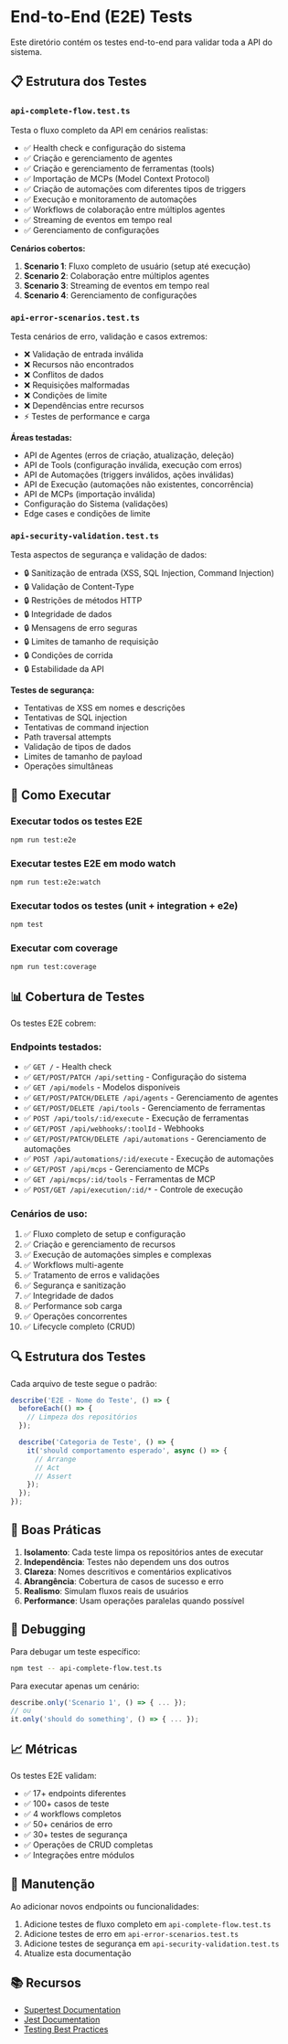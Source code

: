 # End-to-End (E2E) Tests

Este diretório contém os testes end-to-end para validar toda a API do sistema.

## 📋 Estrutura dos Testes

### `api-complete-flow.test.ts`
Testa o fluxo completo da API em cenários realistas:
- ✅ Health check e configuração do sistema
- ✅ Criação e gerenciamento de agentes
- ✅ Criação e gerenciamento de ferramentas (tools)
- ✅ Importação de MCPs (Model Context Protocol)
- ✅ Criação de automações com diferentes tipos de triggers
- ✅ Execução e monitoramento de automações
- ✅ Workflows de colaboração entre múltiplos agentes
- ✅ Streaming de eventos em tempo real
- ✅ Gerenciamento de configurações

**Cenários cobertos:**
1. **Scenario 1**: Fluxo completo de usuário (setup até execução)
2. **Scenario 2**: Colaboração entre múltiplos agentes
3. **Scenario 3**: Streaming de eventos em tempo real
4. **Scenario 4**: Gerenciamento de configurações

### `api-error-scenarios.test.ts`
Testa cenários de erro, validação e casos extremos:
- ❌ Validação de entrada inválida
- ❌ Recursos não encontrados
- ❌ Conflitos de dados
- ❌ Requisições malformadas
- ❌ Condições de limite
- ❌ Dependências entre recursos
- ⚡ Testes de performance e carga

**Áreas testadas:**
- API de Agentes (erros de criação, atualização, deleção)
- API de Tools (configuração inválida, execução com erros)
- API de Automações (triggers inválidos, ações inválidas)
- API de Execução (automações não existentes, concorrência)
- API de MCPs (importação inválida)
- Configuração do Sistema (validações)
- Edge cases e condições de limite

### `api-security-validation.test.ts`
Testa aspectos de segurança e validação de dados:
- 🔒 Sanitização de entrada (XSS, SQL Injection, Command Injection)
- 🔒 Validação de Content-Type
- 🔒 Restrições de métodos HTTP
- 🔒 Integridade de dados
- 🔒 Mensagens de erro seguras
- 🔒 Limites de tamanho de requisição
- 🔒 Condições de corrida
- 🔒 Estabilidade da API

**Testes de segurança:**
- Tentativas de XSS em nomes e descrições
- Tentativas de SQL injection
- Tentativas de command injection
- Path traversal attempts
- Validação de tipos de dados
- Limites de tamanho de payload
- Operações simultâneas

## 🚀 Como Executar

### Executar todos os testes E2E
```bash
npm run test:e2e
```

### Executar testes E2E em modo watch
```bash
npm run test:e2e:watch
```

### Executar todos os testes (unit + integration + e2e)
```bash
npm test
```

### Executar com coverage
```bash
npm run test:coverage
```

## 📊 Cobertura de Testes

Os testes E2E cobrem:

### Endpoints testados:
- ✅ `GET /` - Health check
- ✅ `GET/POST/PATCH /api/setting` - Configuração do sistema
- ✅ `GET /api/models` - Modelos disponíveis
- ✅ `GET/POST/PATCH/DELETE /api/agents` - Gerenciamento de agentes
- ✅ `GET/POST/DELETE /api/tools` - Gerenciamento de ferramentas
- ✅ `POST /api/tools/:id/execute` - Execução de ferramentas
- ✅ `GET/POST /api/webhooks/:toolId` - Webhooks
- ✅ `GET/POST/PATCH/DELETE /api/automations` - Gerenciamento de automações
- ✅ `POST /api/automations/:id/execute` - Execução de automações
- ✅ `GET/POST /api/mcps` - Gerenciamento de MCPs
- ✅ `GET /api/mcps/:id/tools` - Ferramentas de MCP
- ✅ `POST/GET /api/execution/:id/*` - Controle de execução

### Cenários de uso:
1. ✅ Fluxo completo de setup e configuração
2. ✅ Criação e gerenciamento de recursos
3. ✅ Execução de automações simples e complexas
4. ✅ Workflows multi-agente
5. ✅ Tratamento de erros e validações
6. ✅ Segurança e sanitização
7. ✅ Integridade de dados
8. ✅ Performance sob carga
9. ✅ Operações concorrentes
10. ✅ Lifecycle completo (CRUD)

## 🔍 Estrutura dos Testes

Cada arquivo de teste segue o padrão:
```typescript
describe('E2E - Nome do Teste', () => {
  beforeEach(() => {
    // Limpeza dos repositórios
  });

  describe('Categoria de Teste', () => {
    it('should comportamento esperado', async () => {
      // Arrange
      // Act
      // Assert
    });
  });
});
```

## 📝 Boas Práticas

1. **Isolamento**: Cada teste limpa os repositórios antes de executar
2. **Independência**: Testes não dependem uns dos outros
3. **Clareza**: Nomes descritivos e comentários explicativos
4. **Abrangência**: Cobertura de casos de sucesso e erro
5. **Realismo**: Simulam fluxos reais de usuários
6. **Performance**: Usam operações paralelas quando possível

## 🐛 Debugging

Para debugar um teste específico:
```bash
npm test -- api-complete-flow.test.ts
```

Para executar apenas um cenário:
```typescript
describe.only('Scenario 1', () => { ... });
// ou
it.only('should do something', () => { ... });
```

## 📈 Métricas

Os testes E2E validam:
- ✅ 17+ endpoints diferentes
- ✅ 100+ casos de teste
- ✅ 4 workflows completos
- ✅ 50+ cenários de erro
- ✅ 30+ testes de segurança
- ✅ Operações de CRUD completas
- ✅ Integrações entre módulos

## 🔄 Manutenção

Ao adicionar novos endpoints ou funcionalidades:
1. Adicione testes de fluxo completo em `api-complete-flow.test.ts`
2. Adicione testes de erro em `api-error-scenarios.test.ts`
3. Adicione testes de segurança em `api-security-validation.test.ts`
4. Atualize esta documentação

## 📚 Recursos

- [Supertest Documentation](https://github.com/visionmedia/supertest)
- [Jest Documentation](https://jestjs.io/)
- [Testing Best Practices](https://testingjavascript.com/)
